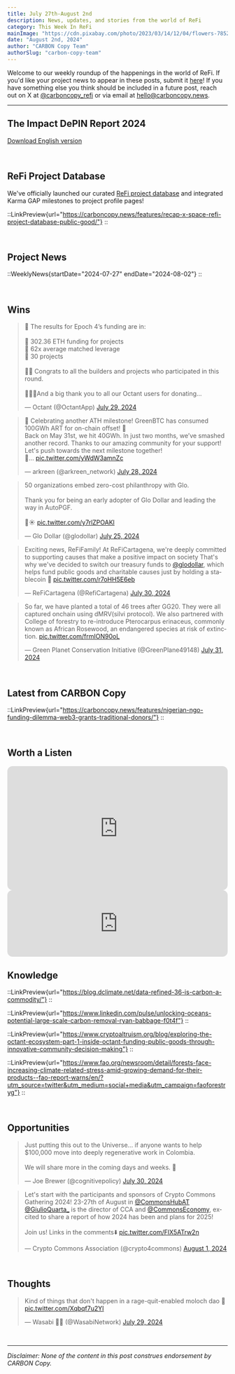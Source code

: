 ```yaml
---
title: July 27th-August 2nd
description: News, updates, and stories from the world of ReFi
category: This Week In ReFi
mainImage: "https://cdn.pixabay.com/photo/2023/03/14/12/04/flowers-7852194_1280.jpg"
date: "August 2nd, 2024"
author: "CARBON Copy Team"
authorSlug: "carbon-copy-team"
---
```


Welcome to our weekly roundup of the happenings in the world of ReFi. If you'd like your project news to appear in these posts, submit it [here](https://baserow.io/form/Bvg1VhbZvYjYDyylflMoYvqPA7Gogg1GDeTjzO8ku-o)! If you have something else you think should be included in a future post, reach out on X at [@carboncopy_refi](https://x.com/carboncopy_refi) or via email at hello@carboncopy.news.

<hr class="lede center-square">

## The Impact DePIN Report 2024

<a href="/reports/The%20Impact%20DePIN%20Report%202024.pdf" target="_blank">Download English version</a>

<!-- <a href="https://mirror.xyz/0xac06a88a4E4259478eA19bF5e1680c2ecf2EE351/K76CAQwD-Gb1ad_CEfhyRFqdqxWE14qEPugysxnXTh4" target="_blank">Read the Chinese version</a> -->

<br>

## ReFi Project Database

We've officially launched our curated [ReFi project database](/projects/) and integrated Karma GAP milestones to project profile pages!

::LinkPreview{url="https://carboncopy.news/features/recap-x-space-refi-project-database-public-good/"}
::

<br>

## Project News

::WeeklyNews{startDate="2024-07-27" endDate="2024-08-02"}
::

<br>

## Wins

<blockquote class="twitter-tweet"><p lang="en" dir="ltr">🚨 The results for Epoch 4’s funding are in: <br><br>💚 302.36 ETH funding for projects <br>💚 62x average matched leverage <br>💚 30 projects <br><br>💚🥳 Congrats to all the builders and projects who participated in this round. <br><br>💚💚💚And a big thank you to all our Octant users for donating…</p>&mdash; Octant (@OctantApp) <a href="https://twitter.com/OctantApp/status/1818006254893285635?ref_src=twsrc%5Etfw">July 29, 2024</a></blockquote>

<blockquote class="twitter-tweet"><p lang="en" dir="ltr">🚀 Celebrating another ATH milestone! GreenBTC has consumed 100GWh ART for on-chain offset! 🎉 <br>Back on May 31st, we hit 40GWh. In just two months, we’ve smashed another record. Thanks to our amazing community for your support! Let&#39;s push towards the next milestone together! <br>🌟… <a href="https://t.co/yWdW3amnZc">pic.twitter.com/yWdW3amnZc</a></p>&mdash; arkreen (@arkreen_network) <a href="https://twitter.com/arkreen_network/status/1817365011729359200?ref_src=twsrc%5Etfw">July 28, 2024</a></blockquote>

<blockquote class="twitter-tweet"><p lang="en" dir="ltr">50 organizations embed zero-cost philanthropy with Glo.<br><br>Thank you for being an early adopter of Glo Dollar and leading the way in AutoPGF.<br><br>🌈☀️ <a href="https://t.co/y7rlZPOAKl">pic.twitter.com/y7rlZPOAKl</a></p>&mdash; Glo Dollar (@glodollar) <a href="https://twitter.com/glodollar/status/1816465335391859198?ref_src=twsrc%5Etfw">July 25, 2024</a></blockquote>

<blockquote class="twitter-tweet"><p lang="en" dir="ltr">Exciting news, ReFiFamily! At ReFiCartagena, we&#39;re deeply committed to supporting causes that make a positive impact on society That&#39;s why we&#39;ve decided to switch our treasury funds to <a href="https://twitter.com/glodollar?ref_src=twsrc%5Etfw">@glodollar</a>, which helps fund public goods and charitable causes just by holding a stablecoin 💚 <a href="https://t.co/r7oHH5E6eb">pic.twitter.com/r7oHH5E6eb</a></p>&mdash; ReFiCartagena (@RefiCartagena) <a href="https://twitter.com/RefiCartagena/status/1818355701783445998?ref_src=twsrc%5Etfw">July 30, 2024</a></blockquote>

<blockquote class="twitter-tweet"><p lang="en" dir="ltr">So far, we have planted a total of 46 trees after GG20. They were all captured onchain using dMRV(silvi protocol). We also partnered with College of forestry to re-introduce Pterocarpus erinaceus, commonly known as African Rosewood, an endangered species at risk of extinction. <a href="https://t.co/frmION90oL">pic.twitter.com/frmION90oL</a></p>&mdash; Green Planet Conservation Initiative (@GreenPlane49148) <a href="https://twitter.com/GreenPlane49148/status/1818785997821464739?ref_src=twsrc%5Etfw">July 31, 2024</a></blockquote>

<br>

## Latest from CARBON Copy

::LinkPreview{url="https://carboncopy.news/features/nigerian-ngo-funding-dilemma-web3-grants-traditional-donors/"}
::

<br>

## Worth a Listen

<iframe width="100%" style="border-radius:12px; aspect-ratio: 16/9" src="https://www.youtube.com/embed/ZDN8ABCIDyg?si=YPPhh1kJJhHISxFS" title="YouTube video player" frameborder="0" allow="accelerometer; autoplay; clipboard-write; encrypted-media; gyroscope; picture-in-picture; web-share" referrerpolicy="strict-origin-when-cross-origin" allowfullscreen></iframe>

<br>

<iframe style="border-radius:12px" src="https://open.spotify.com/embed/episode/0nsg61HA9ZUVWTb7x0ykiy?utm_source=generator" width="100%" height="152" frameBorder="0" allowfullscreen="" allow="autoplay; clipboard-write; encrypted-media; fullscreen; picture-in-picture" loading="lazy"></iframe>

<br>

## Knowledge

::LinkPreview{url="https://blog.dclimate.net/data-refined-36-is-carbon-a-commodity/"}
::

::LinkPreview{url="https://www.linkedin.com/pulse/unlocking-oceans-potential-large-scale-carbon-removal-ryan-babbage-f0t4f"}
::

::LinkPreview{url="https://www.cryptoaltruism.org/blog/exploring-the-octant-ecosystem-part-1-inside-octant-funding-public-goods-through-innovative-community-decision-making"}
::

::LinkPreview{url="https://www.fao.org/newsroom/detail/forests-face-increasing-climate-related-stress-amid-growing-demand-for-their-products--fao-report-warns/en/?utm_source=twitter&utm_medium=social+media&utm_campaign=faoforestryg"}
::

<br>

## Opportunities

<blockquote class="twitter-tweet"><p lang="en" dir="ltr">Just putting this out to the Universe... if anyone wants to help $100,000 move into deeply regenerative work in Colombia.<br><br>We will share more in the coming days and weeks. 🙏</p>&mdash; Joe Brewer (@cognitivepolicy) <a href="https://twitter.com/cognitivepolicy/status/1818393118049177832?ref_src=twsrc%5Etfw">July 30, 2024</a></blockquote>

<blockquote class="twitter-tweet"><p lang="en" dir="ltr">Let&#39;s start with the participants and sponsors of Crypto Commons Gathering 2024! 23-27th of August in <a href="https://twitter.com/CommonsHubAT?ref_src=twsrc%5Etfw">@CommonsHubAT</a> <a href="https://twitter.com/GiulioQuarta_?ref_src=twsrc%5Etfw">@GiulioQuarta_</a> is the director of CCA and <a href="https://twitter.com/CommonsEconomy?ref_src=twsrc%5Etfw">@CommonsEconomy</a>, excited to share a report of how 2024 has been and plans for 2025!<br><br>Join us! Links in the comments⬇️ <a href="https://t.co/FlX5ATrw2n">pic.twitter.com/FlX5ATrw2n</a></p>&mdash; Crypto Commons Association (@crypto4commons) <a href="https://twitter.com/crypto4commons/status/1818961614831333399?ref_src=twsrc%5Etfw">August 1, 2024</a></blockquote>

<br>

## Thoughts

<blockquote class="twitter-tweet"><p lang="en" dir="ltr">Kind of things that don&#39;t happen in a rage-quit-enabled moloch dao 🥷 <a href="https://t.co/Xqbqf7u2YI">pic.twitter.com/Xqbqf7u2YI</a></p>&mdash; Wasabi 🥥🌴 (@WasabiNetwork) <a href="https://twitter.com/WasabiNetwork/status/1817933807552459256?ref_src=twsrc%5Etfw">July 29, 2024</a></blockquote>

    
<br>

***

*Disclaimer: None of the content in this post construes endorsement by CARBON Copy.*  
